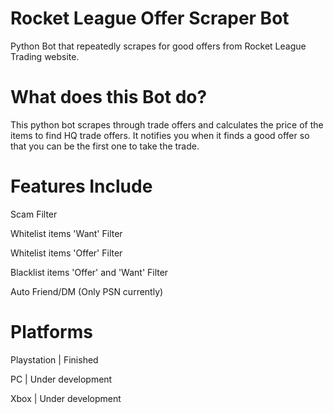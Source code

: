 # Rocket League Offer Scraper Bot
Python Bot that repeatedly scrapes for good offers from Rocket League Trading website.

# What does this Bot do?
This python bot scrapes through trade offers and calculates the price of the items to find HQ trade offers. It notifies you when it finds a good offer so that you can be the first one to take the trade.

# Features Include
Scam Filter

Whitelist items 'Want' Filter 

Whitelist items 'Offer' Filter 

Blacklist items 'Offer' and 'Want' Filter 

Auto Friend/DM (Only PSN currently)

# Platforms 
Playstation | Finished

PC | Under development

Xbox | Under development

